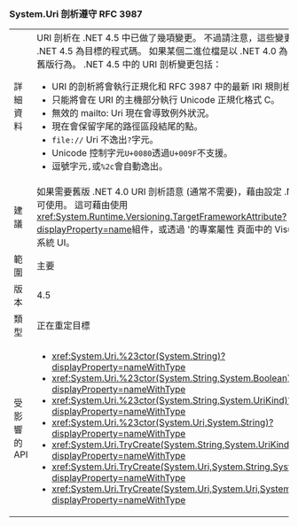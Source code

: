 ### <a name="systemuri-parsing-adheres-to-rfc-3987"></a>System.Uri 剖析遵守 RFC 3987

|   |   |
|---|---|
|詳細資料|URI 剖析在 .NET 4.5 中已做了幾項變更。 不過請注意，這些變更只會影響以 .NET 4.5 為目標的程式碼。 如果某個二進位檔是以 .NET 4.0 為目標，則會遵守舊版行為。 .NET 4.5 中的 URI 剖析變更包括：<ul><li>URI 的剖析將會執行正規化和 RFC 3987 中的最新 IRI 規則檢查的字元。</li><li>只能將會在 URI 的主機部分執行 Unicode 正規化格式 C。</li><li>無效的 mailto: Uri 現在會導致例外狀況。</li><li>現在會保留字尾的路徑區段結尾的點。</li><li><code>file://</code> Uri 不逸出<code>?</code>字元。</li><li>Unicode 控制字元<code>U+0080</code>透過<code>U+009F</code>不支援。</li><li>逗號字元<code>,</code>或<code>%2c</code>會自動逸出。</li></ul>|
|建議|如果需要舊版 .NET 4.0 URI 剖析語意 (通常不需要)，藉由設定 .NET 4.0 目標即可使用。 這可藉由使用<xref:System.Runtime.Versioning.TargetFrameworkAttribute?displayProperty=name>組件，或透過 '的專案屬性 頁面中的 Visual Studio 專案系統 UI。|
|範圍|主要|
|版本|4.5|
|類型|正在重定目標|
|受影響的 API|<ul><li><xref:System.Uri.%23ctor(System.String)?displayProperty=nameWithType></li><li><xref:System.Uri.%23ctor(System.String,System.Boolean)?displayProperty=nameWithType></li><li><xref:System.Uri.%23ctor(System.String,System.UriKind)?displayProperty=nameWithType></li><li><xref:System.Uri.%23ctor(System.Uri,System.String)?displayProperty=nameWithType></li><li><xref:System.Uri.TryCreate(System.String,System.UriKind,System.Uri@)?displayProperty=nameWithType></li><li><xref:System.Uri.TryCreate(System.Uri,System.String,System.Uri@)?displayProperty=nameWithType></li><li><xref:System.Uri.TryCreate(System.Uri,System.Uri,System.Uri@)?displayProperty=nameWithType></li></ul>|

